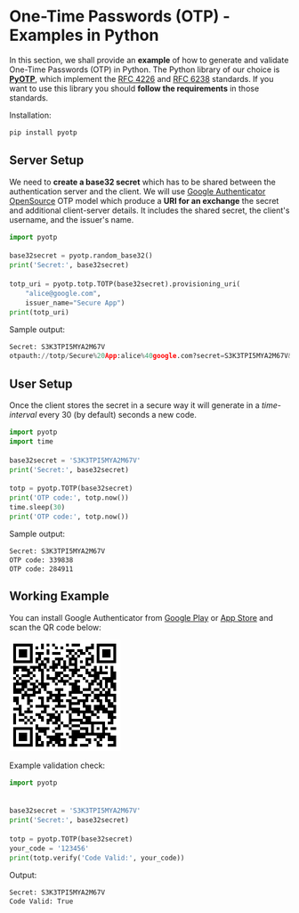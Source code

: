 # One-Time Passwords (OTP) - Examples in Python

In this section, we shall provide an **example** of how to generate and validate One-Time Passwords (OTP) in Python. The Python library of our choice is [**PyOTP**](https://github.com/pyauth/pyotp), which implement the [RFC 4226](https://tools.ietf.org/html/rfc4226) and [RFC 6238](https://tools.ietf.org/html/rfc6238) standards. If you want to use this library you should **follow the requirements** in those standards.


Installation:

```py
pip install pyotp
```


## Server Setup

We need to **create a base32 secret** which has to be shared between the authentication server and the client. We will use [Google Authenticator OpenSource](https://github.com/google/google-authenticator) OTP model which produce a **URI for an exchange** the secret and additional client-server details. It includes the shared secret, the client's username, and the issuer's name.

```py
import pyotp

base32secret = pyotp.random_base32()
print('Secret:', base32secret)

totp_uri = pyotp.totp.TOTP(base32secret).provisioning_uri(
    "alice@google.com",
    issuer_name="Secure App")
print(totp_uri)
```

Sample output:

```py
Secret: S3K3TPI5MYA2M67V
otpauth://totp/Secure%20App:alice%40google.com?secret=S3K3TPI5MYA2M67V&issuer=Secure%20App
```


## User Setup

Once the client stores the secret in a secure way it will generate in a _time-interval_ every 30 (by default) seconds a new code.

```py
import pyotp
import time

base32secret = 'S3K3TPI5MYA2M67V'
print('Secret:', base32secret)

totp = pyotp.TOTP(base32secret)
print('OTP code:', totp.now())
time.sleep(30)
print('OTP code:', totp.now())
```

Sample output:

```
Secret: S3K3TPI5MYA2M67V
OTP code: 339838
OTP code: 284911
```


## Working Example

You can install Google Authenticator from [Google Play](https://play.google.com) or [App Store](http://appstore.com) and scan the QR code below:

![OTP Auth](/assets/one-time-passwords-otp-example-qr-code.png)

Example validation check:

```py
import pyotp


base32secret = 'S3K3TPI5MYA2M67V'
print('Secret:', base32secret)

totp = pyotp.TOTP(base32secret)
your_code = '123456'
print(totp.verify('Code Valid:', your_code))
```

Output:

```
Secret: S3K3TPI5MYA2M67V
Code Valid: True
```